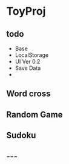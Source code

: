# ToyProj
## todo
  - Base
  - LocalStorage
  - UI Ver 0.2
  - Save Data
  - 
## Word cross
## Random Game
## Sudoku
## ---